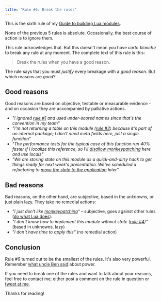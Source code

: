 ```yaml
---
title: "Rule #6: Break the rules"
---
```


This is the sixth rule of my [Guide to building Lua modules](/blog/2014/03/30/a-guide-to-building-lua-modules).

<!-- MORE -->

None of the previous 5 rules is absolute. Occasionally, the best course of action is to ignore them.

This rule acknowledges that. But this doesn't mean you have _carte blanche_ to break any rule at any moment. The complete text of this rule is this:

> Break the rules when you have a good reason.

The rule says that you must _justify_ every breakage with a _good reason_. But which reasons are _good_?

## Good reasons

Good reasons are based on objective, testable or measurable evidence - and on occasion they are accompanied by palliative actions.

* _"I ignored [rule #1](/blog/2014/03/30/rule-1-do-what-lua-does/#short-names-for-everything) and used under-scored names since that's the convention in my team"_
* _"I'm not returning a table on this module ([rule #2](/blog/2014/03/31/rule-2-return-a-local-table/)) because it's part of an internal package; I don't need meta fields here, just a single function"_
* _"The performance tests for the typical case of this function run 40% faster if I localize this reference, so I'll [disallow monkeypatching](/blog/2014/04/04/rule-3-allow-monkeypatching/#beware-of-locals) here and use locals"_
* _"We are storing state on this module as a quick-and-dirty hack to get things ready for next week's presentation. We've scheduled a refactoring to [move the state to the application](/blog/2014/04/11/rule-4-make-stateless-modules/#module-instances) later"_

## Bad reasons

Bad reasons, on the other hand, are subjective, based in the _unknowns_, or just plain lazy. They take no remedial actions:

* _"I just don't like [monkeypatching](2014/04/04/rule-3-allow-monkeypatching)"_ – subjective, goes against other rules ([do what Lua does](/blog/2014/03/30/rule-1-do-what-lua-does/)).
* _"I don't know how to implement this module without state ([rule #4](rule-4-make-stateless-modules))"_ (based in unknowns, lazy)
* _"I don't have time to apply this"_ (no remedial action)

## Conclusion

Rule #6 turned out to be the smallest of the rules. It's also very powerful. Remember [what uncle Ben said](/blog/2014/04/04/rule-3-allow-monkeypatching/#spidermonkey) about power.

If you need to break one of the rules and want to talk about your reasons, feel free to contact me; either post a comment on the rule in question or [tweet at me](https://twitter.com/otikik).

Thanks for reading!




